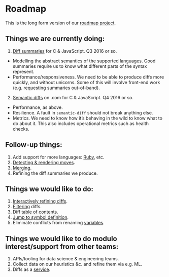 # Roadmap

This is the long form version of our [roadmap project][].

## Things we are currently doing:

1. [Diff summaries][] for C & JavaScript. Q3 2016 or so.

  - Modelling the abstract semantics of the supported languages. Good summaries require us to know what different parts of the syntax represent.
  - Performance/responsiveness. We need to be able to produce diffs more quickly, and without unicorns. Some of this will involve front-end work (e.g. requesting summaries out-of-band).

2. [Semantic diffs][] on .com for C & JavaScript. Q4 2016 or so.

  - Performance, as above.
  - Resilience. A fault in `semantic-diff` should not break anything else.
  - Metrics. We need to know how it’s behaving in the wild to know what to do about it. This also includes operational metrics such as health checks.

## Follow-up things:

1. Add support for more languages: [Ruby][], etc.
2. [Detecting & rendering moves][moves].
3. [Merging][].
4. Refining the diff summaries we produce.

## Things we would like to do:

1. [Interactively refining diffs][interactive].
2. [Filtering][] diffs.
3. Diff [table of contents][].
4. [Jump to symbol definition][].
5. Eliminate conflicts from renaming [variables][].

## Things we would like to do modulo interest/support from other teams:

1. APIs/tooling for data science & engineering teams.
2. Collect data on our heuristics &c. and refine them via e.g. ML.
3. Diffs as a [service][].

[roadmap project]: https://github.com/github/semantic-diff/projects/5
[Diff summaries]: https://github.com/github/semantic-diff/milestones/Summer%20Eyes
[Semantic diffs]: https://github.com/github/semantic-diff/milestones/Dot%20Calm
[Ruby]: https://github.com/github/semantic-diff/issues/282
[moves]: https://github.com/github/semantic-diff/issues/389
[Merging]: https://github.com/github/semantic-diff/issues/431
[interactive]: https://github.com/github/semantic-diff/issues/130
[Filtering]: https://github.com/github/semantic-diff/issues/428
[table of contents]: https://github.com/github/semantic-diff/issues/16
[Jump to symbol definition]: https://github.com/github/semantic-diff/issues/6
[variables]: https://github.com/github/semantic-diff/issues/91
[service]: https://github.com/github/platform/blob/master/services/README.md
